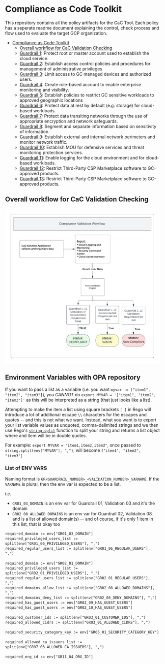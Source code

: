 # Compliance as Code Toolkit

This repository contains all the policy artifacts for the CaC Tool. Each policy has a seperate readme document explaining the control, check process and flow used to evaluate the target GCP organization.

<!-- TOC start -->
- [Compliance as Code Toolkit](#compliance-as-code-toolkit)
  - [Overall workflow for CaC Validation Checking](#overall-workflow-for-cac-validation-checking)
  - [Guardrail 1](01-protect-accounts/README.md#guardrail-1): Protect root or master account used to establish the cloud service.
  - [Guardrail 2](02-mgmt-admin-privileges/README.md#guardrail-2): Establish access control policies and procedures for management of administrative privileges.
  - [Guardrail 3](03-cloud-console-access/README.md#guardrail-3): Limit access to GC managed devices and authorized users.
  - [Guardrail 4](04-monitoring-account/README.md#guardrail-4): Create role-based account to enable enterprise monitoring and visibility.
  - [Guardrail 5](05-data-location/README.md#guardrail-5): Establish policies to restrict GC sensitive workloads to approved geographic locations
  - [Guardrail 6](06-protect-data-at-rest/README.md#guardrail-6): Protect data at rest by default (e.g. storage) for cloud-based workloads.
  - [Guardrail 7](07-protect-data-in-transit/README.md#guardrail-7): Protect data transiting networks through the use of appropriate encryption and network safeguards.
  - [Guardrail 8](08-segment-and-separate/README.md#guardrail-8): Segment and separate information based on sensitivity of information.
  - [Guardrail 9](09-network-security-services/README.md#guardrail-9): Establish external and internal network perimeters and monitor network traffic.
  - [Guardrail 10](10-cyber-defense-services/README.md#guardrail-10): Establish MOU for defensive services and threat monitoring protection services.
  - [Guardrail 11](11-logging-and-monitoring/README.md#guardrail-11): Enable logging for the cloud environment and for cloud-based workloads.
  - [Guardrail 12](12-market-place/README.md#guardrail-12): Restrict Third-Party CSP Marketplace software to GC-approved products.
  - [Guardrail 13](13-plan-for-continuity/README.md#guardrail-13): Restrict Third-Party CSP Marketplace software to GC-approved products.

<!-- TOC end -->
## Overall workflow for CaC Validation Checking

![Compliance Validation Workflow](assets/policy_diagrams/compliance-workflow.png "Compliance Validation Workflow")


## Environment Variables with OPA repository

If you want to pass a list as a variable (i.e. you want `myvar := ["item1", "item2", "item3"]`), you *CANNOT* do `export MYVAR = '["item1", "item2", "item3"]'` as this will be interpreted as a string (that just looks like a list).

Attempting to make the item a list using square brackets `[ ]` in Rego will introduce a lot of additional escape `\\` characters for the escapes and quotes -- and this is not what we want. Instead, what you want is to export your list variable values as unquoted, comma-delimited strings and we then use Rego's [`string.split`](https://www.openpolicyagent.org/docs/latest/policy-reference/#builtin-strings-split) function to split your string and returns a list object where and item will be in double quotes.

For example: `export MYVAR = "item1,item2,item3"`, once passed to `string.split(env["MYVAR"], ",")`, will become `["item1", "item2", "item3"]`


### List of ENV VARS

Naming format is `GR<GUARDRAIL_NUMBER>_<VALIDATION_NUMBER>_VARNAME`.  If the `VARNAME` is plural, then the env var is expected to be a list.

i.e. 
- `GR01_03_DOMAIN` is an env var for Guardrail 01, Validation 03 and it's the domain
- `GR02_08_ALLOWED_DOMAINS` is an env var for Guardrail 02, Validation 08 and is a list of allowed domain(s) -- and of course, if it's only 1 item in this list, that is okay too


```
required_domain := env["GR01_03_DOMAIN"]
required_privileged_users_list := split(env["GR01_06_PRIVILEGED_USERS"], ",")
required_regular_users_list := split(env["GR01_06_REGULAR_USERS"], ",")

required_domain := env["GR02_01_DOMAIN"]
required_privileged_users_list := split(env["GR02_01_PRIVILEGED_USERS"], ",")
required_regular_users_list := split(env["GR02_01_REGULAR_USERS"], ",")
required_domains_allow_list := split(env["GR02_08_ALLOWED_DOMAINS"], ",")
required_domains_deny_list := split(env["GR02_08_DENY_DOMAINS"], ",")
required_has_guest_users := env["GR02_09_HAS_GUEST_USERS"]
required_has_guest_users := env["GR02_10_HAS_GUEST_USERS"]

required_customer_ids := split(env["GR03_01_CUSTOMER_IDS"], ",")
required_allowed_cidrs := split(env["GR03_01_ALLOWED_CIDRS"], ",")

required_security_category_key := env["GR05_01_SECURITY_CATEGORY_KEY"]

required_allowed_ca_issuers_list := split(env["GR07_03_ALLOWED_CA_ISSUERS"], ",")

required_org_id := env["GR11_04_ORG_ID"]
```
